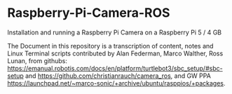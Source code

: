 # Raspberry-Pi-Camera-ROS
Installation and running a Raspberry Pi Camera on a Raspberry Pi 5 / 4 GB

The Document in this repository is a transcription of content, notes and Linux Terminal scripts contributed by Alan Federman, Marco Walther, Ross Lunan, from githubs: https://emanual.robotis.com/docs/en/platform/turtlebot3/sbc_setup/#sbc-setup and https://github.com/christianrauch/camera_ros, and GW PPA https://launchpad.net/~marco-sonic/+archive/ubuntu/rasppios/+packages.
